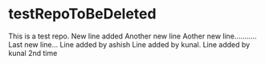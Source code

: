 # testRepoToBeDeleted
This is a test repo.
New line added
Another new line
Aother new line...........
Last new line...
Line added by ashish
Line added by kunal.
Line added by kunal 2nd time
